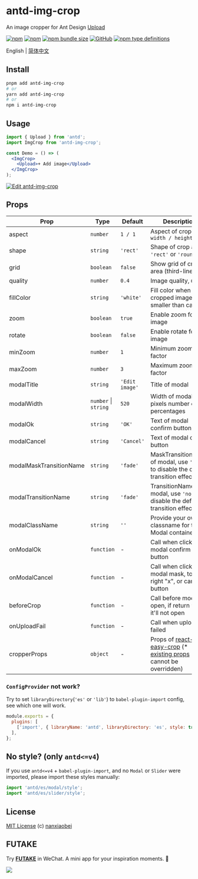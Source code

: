 # antd-img-crop

An image cropper for Ant Design [Upload](https://ant.design/components/upload/)

[![npm](https://img.shields.io/npm/v/antd-img-crop.svg?style=flat-square)](https://www.npmjs.com/package/antd-img-crop)
[![npm](https://img.shields.io/npm/dt/antd-img-crop?style=flat-square)](https://www.npmtrends.com/antd-img-crop)
[![npm bundle size](https://img.shields.io/bundlephobia/minzip/antd-img-crop?style=flat-square)](https://bundlephobia.com/result?p=antd-img-crop)
[![GitHub](https://img.shields.io/github/license/nanxiaobei/antd-img-crop?style=flat-square)](https://github.com/nanxiaobei/antd-img-crop/blob/main/LICENSE)
[![npm type definitions](https://img.shields.io/npm/types/typescript?style=flat-square)](https://github.com/nanxiaobei/antd-img-crop/blob/main/src/types.ts)

English | [简体中文](./README.zh-CN.md)

## Install

```sh
pnpm add antd-img-crop
# or
yarn add antd-img-crop
# or
npm i antd-img-crop
```

## Usage

```jsx harmony
import { Upload } from 'antd';
import ImgCrop from 'antd-img-crop';

const Demo = () => (
  <ImgCrop>
    <Upload>+ Add image</Upload>
  </ImgCrop>
);
```

[![Edit antd-img-crop](https://codesandbox.io/static/img/play-codesandbox.svg)](https://codesandbox.io/s/antd-img-crop-4qoom5p9x4?fontsize=14&hidenavigation=1&theme=dark)

## Props

| Prop                    | Type                 | Default        | Description                                                                        |
| ----------------------- | -------------------- | -------------- | ---------------------------------------------------------------------------------- |
| aspect                  | `number`             | `1 / 1`        | Aspect of crop area , `width / height`                                             |
| shape                   | `string`             | `'rect'`       | Shape of crop area, `'rect'` or `'round'`                                          |
| grid                    | `boolean`            | `false`        | Show grid of crop area (third-lines)                                               |
| quality                 | `number`             | `0.4`          | Image quality, `0 ~ 1`                                                             |
| fillColor               | `string`             | `'white'`      | Fill color when cropped image smaller than canvas                                  |
| zoom                    | `boolean`            | `true`         | Enable zoom for image                                                              |
| rotate                  | `boolean`            | `false`        | Enable rotate for image                                                            |
| minZoom                 | `number`             | `1`            | Minimum zoom factor                                                                |
| maxZoom                 | `number`             | `3`            | Maximum zoom factor                                                                |
| modalTitle              | `string`             | `'Edit image'` | Title of modal                                                                     |
| modalWidth              | `number` \| `string` | `520`          | Width of modal in pixels number or percentages                                     |
| modalOk                 | `string`             | `'OK'`         | Text of modal confirm button                                                       |
| modalCancel             | `string`             | `'Cancel'`     | Text of modal cancel button                                                        |
| modalMaskTransitionName | `string`             | `'fade'`       | MaskTransitionName of modal, use `'none'` to disable the default transition effect |
| modalTransitionName     | `string`             | `'fade'`       | TransitionName of modal, use `'none'` to disable the default transition effect     |
| modalClassName          | `string`             | `''`           | Provide your own classname for the Modal container                                 |
| onModalOk               | `function`           | -              | Call when click modal confirm button                                               |
| onModalCancel           | `function`           | -              | Call when click modal mask, top right "x", or cancel button                        |
| beforeCrop              | `function`           | -              | Call before modal open, if return `false`, it'll not open                          |
| onUploadFail            | `function`           | -              | Call when upload failed                                                            |
| cropperProps            | `object`             | -              | Props of [react-easy-crop] (\* [existing props] cannot be overridden)              |

### `ConfigProvider` not work?

Try to set `libraryDirectory`(`'es'` or `'lib'`) to `babel-plugin-import` config, see which one will work.

```js
module.exports = {
  plugins: [
    ['import', { libraryName: 'antd', libraryDirectory: 'es', style: true }],
  ],
};
```

## No style? (only `antd<=v4`)

If you use `antd<=v4` + `babel-plugin-import`, and no `Modal` or `Slider` were imported, please import these styles manually:

```js
import 'antd/es/modal/style';
import 'antd/es/slider/style';
```

## License

[MIT License](https://github.com/nanxiaobei/antd-img-crop/blob/main/LICENSE) (c) [nanxiaobei](https://lee.so/)

[react-easy-crop]: https://github.com/ricardo-ch/react-easy-crop#props
[existing props]: https://github.com/nanxiaobei/antd-img-crop/blob/main/src/EasyCrop.tsx#L74-L93

## FUTAKE

Try [**FUTAKE**](https://sotake.com/futake) in WeChat. A mini app for your inspiration moments. 🌈

![](https://s3.bmp.ovh/imgs/2022/07/21/452dd47aeb790abd.png)

```

```
